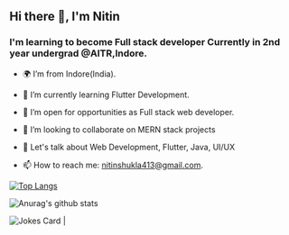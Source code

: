 ## Hi there 👋, I'm Nitin

### I'm learning to become Full stack developer Currently in 2nd year undergrad @AITR,Indore.

<!--
**nitinshukla413/nitinshukla413** is a ✨ _special_ ✨ repository because its `README.md` (this file) appears on your GitHub profile.

-->

- 🌍  I’m from Indore(India).

- 🌱 I’m currently learning Flutter Development.

- 🤝 I’m open for opportunities as Full stack web developer.

- 👯 I’m looking to collaborate on MERN stack projects

- 💬 Let's talk about Web Development, Flutter, Java, UI/UX

- 📫 How to reach me: nitinshukla413@gmail.com.



[![Top Langs](https://github-readme-stats.vercel.app/api/top-langs/?username=nitinshukla413)](https://github.com/anuraghazra/github-readme-stats)


![Anurag's github stats](https://github-readme-stats.vercel.app/api?username=nitinshukla413&show_icons=true)


![Jokes Card](https://readme-jokes.vercel.app/api) |
